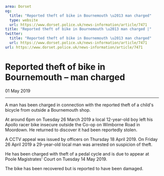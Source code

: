 ```yaml
area: Dorset
og:
  title: "Reported theft of bike in Bournemouth \u2013 man charged"
  type: website
  url: https://www.dorset.police.uk/news-information/article/7471
title: "Reported theft of bike in Bournemouth \u2013 man charged |"
twitter:
  title: "Reported theft of bike in Bournemouth \u2013 man charged"
  url: https://www.dorset.police.uk/news-information/article/7471
url: https://www.dorset.police.uk/news-information/article/7471
```

# Reported theft of bike in Bournemouth – man charged

01 May 2019

* * *

A man has been charged in connection with the reported theft of a child's bicycle from outside a Bournemouth shop.

At around 6pm on Tuesday 26 March 2019 a local 12-year-old boy left his Apollo racer bike insecure outside the Co-op on Wimborne Road in Moordown. He returned to discover it had been reportedly stolen.

A CCTV appeal was issued by officers on Thursday 18 April 2019. On Friday 26 April 2019 a 29-year-old local man was arrested on suspicion of theft.

He has been charged with theft of a pedal cycle and is due to appear at Poole Magistrates' Court on Tuesday 14 May 2019.

The bike has been recovered but is reported to have been damaged.
